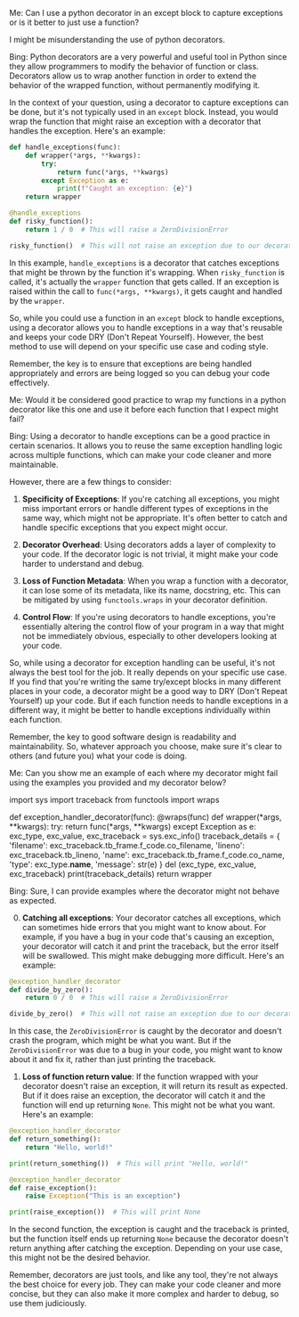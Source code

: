Me:
Can I use a python decorator in an except block to capture exceptions or is it better to just use a function?

I might be misunderstanding the use of python decorators.

Bing:
Python decorators are a very powerful and useful tool in Python since they allow programmers to modify the behavior of function or class. Decorators allow us to wrap another function in order to extend the behavior of the wrapped function, without permanently modifying it.

In the context of your question, using a decorator to capture exceptions can be done, but it's not typically used in an `except` block. Instead, you would wrap the function that might raise an exception with a decorator that handles the exception. Here's an example:

```python
def handle_exceptions(func):
    def wrapper(*args, **kwargs):
        try:
            return func(*args, **kwargs)
        except Exception as e:
            print(f"Caught an exception: {e}")
    return wrapper

@handle_exceptions
def risky_function():
    return 1 / 0  # This will raise a ZeroDivisionError

risky_function()  # This will not raise an exception due to our decorator
```

In this example, `handle_exceptions` is a decorator that catches exceptions that might be thrown by the function it's wrapping. When `risky_function` is called, it's actually the `wrapper` function that gets called. If an exception is raised within the call to `func(*args, **kwargs)`, it gets caught and handled by the `wrapper`.

So, while you could use a function in an `except` block to handle exceptions, using a decorator allows you to handle exceptions in a way that's reusable and keeps your code DRY (Don't Repeat Yourself). However, the best method to use will depend on your specific use case and coding style.

Remember, the key is to ensure that exceptions are being handled appropriately and errors are being logged so you can debug your code effectively.

Me:
Would it be considered good practice to wrap my functions in a python decorator like this one and use it before each function that I expect might fail?

Bing:
Using a decorator to handle exceptions can be a good practice in certain scenarios. It allows you to reuse the same exception handling logic across multiple functions, which can make your code cleaner and more maintainable.

However, there are a few things to consider:

1. **Specificity of Exceptions**: If you're catching all exceptions, you might miss important errors or handle different types of exceptions in the same way, which might not be appropriate. It's often better to catch and handle specific exceptions that you expect might occur.

2. **Decorator Overhead**: Using decorators adds a layer of complexity to your code. If the decorator logic is not trivial, it might make your code harder to understand and debug.

3. **Loss of Function Metadata**: When you wrap a function with a decorator, it can lose some of its metadata, like its name, docstring, etc. This can be mitigated by using `functools.wraps` in your decorator definition.

4. **Control Flow**: If you're using decorators to handle exceptions, you're essentially altering the control flow of your program in a way that might not be immediately obvious, especially to other developers looking at your code.

So, while using a decorator for exception handling can be useful, it's not always the best tool for the job. It really depends on your specific use case. If you find that you're writing the same try/except blocks in many different places in your code, a decorator might be a good way to DRY (Don't Repeat Yourself) up your code. But if each function needs to handle exceptions in a different way, it might be better to handle exceptions individually within each function.

Remember, the key to good software design is readability and maintainability. So, whatever approach you choose, make sure it's clear to others (and future you) what your code is doing.

Me:
Can you show me an example of each where my decorator might fail using the examples you provided and my decorator below?

import sys
import traceback
from functools import wraps

def exception_handler_decorator(func):
@wraps(func)
def wrapper(*args, \*\*kwargs):
try:
return func(*args, \*\*kwargs)
except Exception as e:
exc_type, exc_value, exc_traceback = sys.exc_info()
traceback_details = {
'filename': exc_traceback.tb_frame.f_code.co_filename,
'lineno': exc_traceback.tb_lineno,
'name': exc_traceback.tb_frame.f_code.co_name,
'type': exc_type.**name**,
'message': str(e)
}
del (exc_type, exc_value, exc_traceback)
print(traceback_details)
return wrapper

Bing:
Sure, I can provide examples where the decorator might not behave as expected.

0. **Catching all exceptions**: Your decorator catches all exceptions, which can sometimes hide errors that you might want to know about. For example, if you have a bug in your code that's causing an exception, your decorator will catch it and print the traceback, but the error itself will be swallowed. This might make debugging more difficult. Here's an example:

```python
@exception_handler_decorator
def divide_by_zero():
    return 0 / 0  # This will raise a ZeroDivisionError

divide_by_zero()  # This will not raise an exception due to our decorator
```

In this case, the `ZeroDivisionError` is caught by the decorator and doesn't crash the program, which might be what you want. But if the `ZeroDivisionError` was due to a bug in your code, you might want to know about it and fix it, rather than just printing the traceback.

1. **Loss of function return value**: If the function wrapped with your decorator doesn't raise an exception, it will return its result as expected. But if it does raise an exception, the decorator will catch it and the function will end up returning `None`. This might not be what you want. Here's an example:

```python
@exception_handler_decorator
def return_something():
    return "Hello, world!"

print(return_something())  # This will print "Hello, world!"

@exception_handler_decorator
def raise_exception():
    raise Exception("This is an exception")

print(raise_exception())  # This will print None
```

In the second function, the exception is caught and the traceback is printed, but the function itself ends up returning `None` because the decorator doesn't return anything after catching the exception. Depending on your use case, this might not be the desired behavior.

Remember, decorators are just tools, and like any tool, they're not always the best choice for every job. They can make your code cleaner and more concise, but they can also make it more complex and harder to debug, so use them judiciously.

